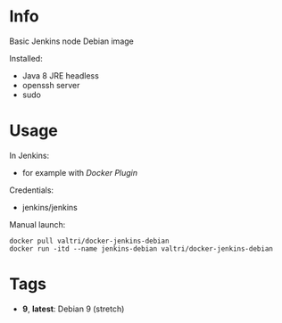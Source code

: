 # Info

Basic Jenkins node Debian image

Installed:

* Java 8 JRE headless
* openssh server
* sudo

# Usage

In Jenkins:

* for example with *Docker Plugin*

Credentials:

* jenkins/jenkins

Manual launch:

    docker pull valtri/docker-jenkins-debian
    docker run -itd --name jenkins-debian valtri/docker-jenkins-debian

# Tags

* **9**, **latest**: Debian 9 (stretch)
